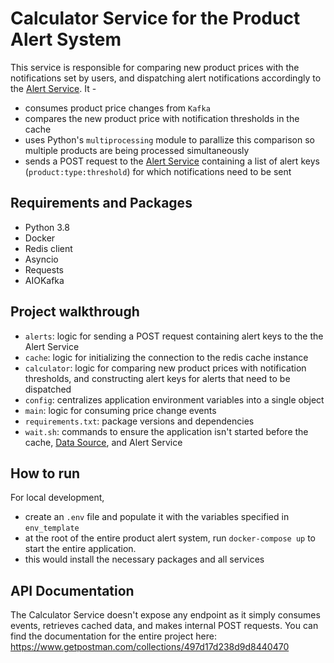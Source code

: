 # Calculator Service for the Product Alert System

This service is responsible for comparing new product prices with the notifications set by users, and dispatching alert notifications accordingly to the [Alert Service](https://github.com/sewbdotdev/product_alert_system/tree/main/as). It -

- consumes product price changes from `Kafka`
- compares the new product price with notification thresholds in the cache
- uses Python's `multiprocessing` module to parallize this comparison so multiple products are being processed simultaneously
- sends a POST request to the [Alert Service](https://github.com/sewbdotdev/product_alert_system/tree/main/as) containing a list of alert keys (`product:type:threshold`) for which notifications need to be sent

## Requirements and Packages

- Python 3.8
- Docker
- Redis client
- Asyncio
- Requests
- AIOKafka

## Project walkthrough

- `alerts`: logic for sending a POST request containing alert keys to the the Alert Service
- `cache`: logic for initializing the connection to the redis cache instance
- `calculator`: logic for comparing new product prices with notification thresholds, and constructing alert keys for alerts that need to be dispatched
- `config`: centralizes application environment variables into a single object
- `main`: logic for consuming price change events
- `requirements.txt`: package versions and dependencies
- `wait.sh`: commands to ensure the application isn't started before the cache, [Data Source](https://github.com/sewbdotdev/product_alert_system/tree/main/ds), and Alert Service

## How to run

For local development,

- create an `.env` file and populate it with the variables specified in `env_template`
- at the root of the entire product alert system, run `docker-compose up` to start the entire application.
- this would install the necessary packages and all services

## API Documentation

The Calculator Service doesn't expose any endpoint as it simply consumes events, retrieves cached data, and makes internal POST requests. You can find the documentation for the entire project here: https://www.getpostman.com/collections/497d17d238d9d8440470
